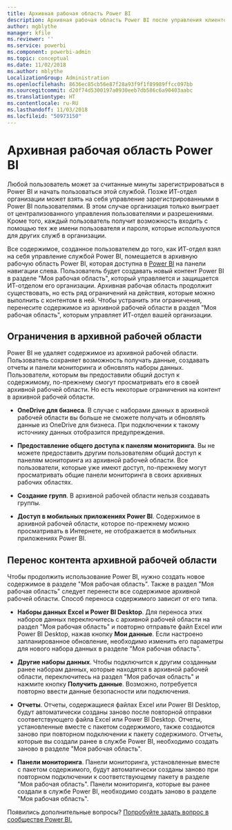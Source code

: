 ```yaml
---
title: Архивная рабочая область Power BI
description: Архивная рабочая область Power BI после управления клиентом Office 365
author: mgblythe
manager: kfile
ms.reviewer: ''
ms.service: powerbi
ms.component: powerbi-admin
ms.topic: conceptual
ms.date: 11/02/2018
ms.author: mblythe
LocalizationGroup: Administration
ms.openlocfilehash: 8636ec85cb56e87f28a93f9f1f89989ffcc097bb
ms.sourcegitcommit: d20f74d5300197a0930eeb7db586c6a90403aabc
ms.translationtype: HT
ms.contentlocale: ru-RU
ms.lasthandoff: 11/03/2018
ms.locfileid: "50973150"
---
```

# <a name="power-bi-archived-workspace"></a>Архивная рабочая область Power BI

Любой пользователь может за считанные минуты зарегистрироваться в Power BI и начать пользоваться этой службой.  Позже ИТ-отдел организации может взять на себя управление зарегистрированными в Power BI пользователями.  В этом случае организация только выиграет от централизованного управления пользователями и разрешениями. Кроме того, каждый пользователь получит возможность входить с помощью тех же имени пользователя и пароля, которые используются для других служб в организации.

Все содержимое, созданное пользователем до того, как ИТ-отдел взял на себя управление службой Power BI, помещается в архивную рабочую область Power BI, которая доступна в [Power BI](https://app.powerbi.com) на панели навигации слева. Пользователь будет создавать новый контент Power BI в разделе "Моя рабочая область", который управляется и защищается ИТ-отделом его организации.  Архивная рабочая область продолжит существовать, но есть ряд ограничений на действия, которые можно выполнить с контентом в ней.  Чтобы устранить эти ограничения, перенесите содержимое из архивной рабочей области в раздел "Моя рабочая область", которым управляет ИТ-отдел вашей организации.

## <a name="restrictions-in-your-archived-workspace"></a>Ограничения в архивной рабочей области

Power BI не удаляет содержимое из архивной рабочей области. Пользователь сохраняет возможность получать данные, создавать отчеты и панели мониторинга и обновлять наборы данных. Пользователи, которым вы предоставили общий доступ к содержимому, по-прежнему смогут просматривать его в своей архивной рабочей области. Но есть некоторые ограничения на контент в архивной рабочей области.

* **OneDrive для бизнеса**. В случае с наборами данных в архивной рабочей области вы больше не сможете получать и обновлять данные из OneDrive для бизнеса.  При подключении к такому источнику данных отобразится предупреждения.

* **Предоставление общего доступа к панелям мониторинга**. Вы не можете предоставить другим пользователям общий доступ к панелям мониторинга из архивной рабочей области.  Все пользователи, которые уже имеют доступ, по-прежнему могут просматривать общие панели мониторинга в своих архивных рабочих областях.

* **Создание групп**. В архивной рабочей области нельзя создавать группы.

* **Доступ в мобильных приложениях Power BI**. Содержимое в архивной рабочей области, которое по-прежнему можно просматривать в Интернете, не отображается в мобильных приложениях Power BI.

## <a name="migrating-content-in-your-archived-workspace"></a>Перенос контента архивной рабочей области

Чтобы продолжить использование Power BI, нужно создать новое содержимое в разделе "Моя рабочая область". Также в раздел "Моя рабочая область" следует перенести все содержимое архивной рабочей области.  Способ переноса содержимого зависит от его типа.

* **Наборы данных Excel и Power BI Desktop**. Для переноса этих наборов данных переключитесь с архивной рабочей области на раздел "Моя рабочая область" и повторно отправьте файл Excel или Power BI Desktop, нажав кнопку **Мои данные**.  Если настроено запланированное обновление, необходимо изменить его параметры для нового набора данных в разделе "Моя рабочая область".

* **Другие наборы данных**. Чтобы подключится к другим созданным ранее наборам данных, которые находятся в архивной рабочей области, переключитесь на раздел "Моя рабочая область" и нажмите кнопку **Получить данные**.  Возможно, потребуется повторно ввести данные безопасности или подключения.

* **Отчеты**. Отчеты, содержащиеся файлах Excel или Power BI Desktop, будут автоматически созданы заново после повторной отправки соответствующего файла Excel или Power BI Desktop. Отчеты, установленные вместе с пакетом содержимого, также создаются заново при повторном подключении к пакету содержимого. Отчеты, которые вы создали ранее в службе Power BI, необходимо создать заново в разделе "Моя рабочая область".

* **Панели мониторинга**. Панели мониторинга, установленные вместе с пакетом содержимого, будут автоматически созданы заново при повторном подключении к соответствующему пакету в разделе "Моя рабочая область". Панели мониторинга, которые вы ранее создали в службе Power BI, необходимо создать заново в разделе "Моя рабочая область".

Появились дополнительные вопросы? [Попробуйте задать вопрос в сообществе Power BI.](http://community.powerbi.com/)


